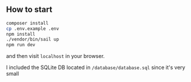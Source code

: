 ## How to start

```bash
composer install
cp .env.example .env
npm install
./vendor/bin/sail up
npm run dev
```

and then visit `localhost` in your browser.

I included the SQLite DB located in `/database/database.sql` since it's very small